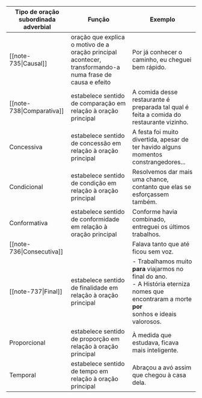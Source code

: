 
| **Tipo de oração subordinada  <br>adverbial** | **Função**                                                                                                | **Exemplo**                                                                                                                                               |
| --------------------------------------------- | --------------------------------------------------------------------------------------------------------- | --------------------------------------------------------------------------------------------------------------------------------------------------------- |
| [[note-735\|Causal]]                          | oração que explica o motivo de a oração principal acontecer, transformando-a numa frase de causa e efeito | Por já conhecer o caminho, eu cheguei bem rápido.                                                                                                         |
| [[note-738\|Comparativa]]                     | estabelece sentido de comparação em relação à oração principal                                            | A comida desse restaurante é preparada tal qual é feita a comida do restaurante vizinho.<br>                                                              |
| Concessiva                                    | estabelece sentido de concessão em relação à oração principal                                             | A festa foi muito divertida, apesar de ter havido alguns momentos constrangedores...                                                                      |
| Condicional                                   | estabelece sentido de condição em relação à oração principal                                              | Resolvemos dar mais uma chance, contanto que elas se esforçassem também.                                                                                  |
| Conformativa                                  | estabelece sentido de conformidade em relação à oração principal                                          | Conforme havia combinado, entreguei os últimos trabalhos.                                                                                                 |
| [[note-736\|Consecutiva]]                     |                                                                                                           | Falava tanto que até ficou sem voz.                                                                                                                       |
| [[note-737\|Final]]                           | estabelece sentido de finalidade em relação à oração principal                                            | - Trabalhamos muito **para** viajarmos no final do ano. <br>- A História eterniza nomes que encontraram a morte **por**<br>sonhos e ideais valorosos.<br> |
| Proporcional                                  | estabelece sentido de proporção em relação à oração principal                                             | À medida que estudava, ficava mais inteligente.                                                                                                           |
| Temporal                                      | estabelece sentido de tempo em relação à oração principal                                                 | Abraçou a avó assim que chegou à casa dela.                                                                                                               |

